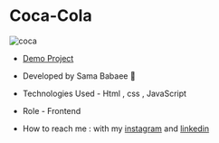 # Coca-Cola


![coca](https://user-images.githubusercontent.com/107030945/228376933-59fdbb36-8209-4263-b403-209f5d84ffa1.png)


- [Demo Project](https://sama-babaee-web.github.io/Coca-Cola/)

- Developed by Sama Babaee 👻


- Technologies Used - Html , css , JavaScript  

- Role - Frontend

- How to reach me : with my [instagram](https://www.instagram.com/sama_babaee_web/) and [linkedin](https://www.linkedin.com/in/sama-babaee-54135324b/)
